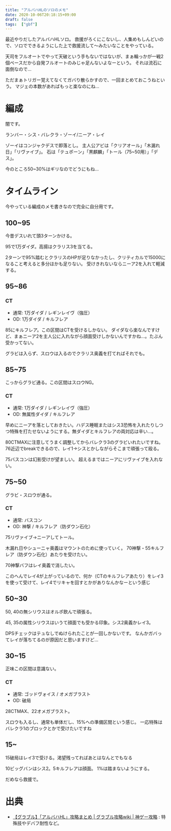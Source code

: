```yaml
---
title: "アルバハHLのソロのメモ"
date: 2020-10-06T20:18:15+09:00
draft: false
tags:  ["gbf"]
---
```


最近やりだしたアルバハHLソロ。
救援がろくにこないし、人集めもしんどいので、ソロでできるようにした上で救援流して～みたいなことをやっている。

天司をフルオートでやって天破という手もないではないが、まぁ輪っかが一戦2個ペースだから自発フルオートのみじゃ足んないよなーという。
それは流石に面倒なので…

ただまぁトリガー覚えてなくてガバり散らかすので、一回まとめておこうねという。
マジェの本数があればもっと楽なのにね…

# 編成

闇です。

ランバー・シス・バレクラ・ゾーイ/ニーア・レイ

ゾーイはコンジャクデスで即落とし。
主人公アビは「クリアオール」「木漏れ日」「リヴァイブ」。
石は「テュポーン」「黒麒麟」「トール（75~50用）」「デス」。

今のところ50~30%はギリなのでどうにもね…

# タイムライン

今やっている編成のメモ書きなので完全に自分用です。

## 100~95

今昔デスいれて頭3ターンかける。

95で1万ダイダ。高揚はクラリス3を当てる。

2ターンで95%踏むとクラリスのHPが足りなかったし、クリティカルで15000になること考えると多分ほかも足りない。
受けきれないならニーア2を入れて軽減する。

## 95~86

### CT

- 通常: 1万ダイダ / レギンレイヴ（強圧）
- OD: 1万ダイダ / キルフレア

85にキルフレア。この区間はCTを受けるしかない。
ダイダなら楽なんですけど、まぁニーア2を主人公に入れながら顔面受けしかないんですかね…。たぶん受かってない。

グラビは入らず、スロウは入るのでクラリス奥義を打てればそれでも。

## 85~75

こっからグラビ通る。この区間はスロウNG。

### CT

- 通常: 1万ダイダ / レギンレイヴ（強圧）
- OD: 無属性ダイダ / キルフレア

早めにニーアを落としておきたい。ハデス睡眠またはシス3恐怖を入れたりしつつ特殊を打たせないようにする。無ダイダとキルフレアの両対応は辛い…。

80CTMAXに注意してうまく調整してからバレクラ3のグラビいれたいですね。
76近辺でbreakできるので、レイ1→シスとかしながらそこまで頑張って殴る。

75バスコンは幻影受けが望ましい。
超えるまではニーアにリヴァイブを入れない。

## 75~50

グラビ・スロウが通る。

### CT
- 通常: バスコン
- OD: 神撃 / キルフレア（防ダウン石化）

75リヴァイブ→ニーアしてトール。

木漏れ日やシューニャ奥義はマウントのために使っていく。
70神撃・55キルフレア（防ダウン石化）あたりを受けたい。

70神撃バフはレイ奥義で消したい。

このへんでレイ4が上がっているので、何か（CTのキルフレアあたり）をレイ3を使って受けて、レイ4でリキャを回すとかがありなんかなーという感じ

## 50~30

50, 40の無シリウスはオルポ飲んで頑張る。

45, 35の属性シリウスはいうて顔面でも受かる印象。シス2奥義かレイ3。

DPSチェックはテュなしでぬけられたことが一回しかないです。
なんかガバってレイが落ちてるのが原因だと思いますけど…

## 30~15

正味この区間は意識ない。

### CT
- 通常: ゴッドヴォイス / オメガブラスト
- OD: 破局

28CTMAX、22オメガブラスト。

スロウも入るし、通常も単体だし、15%への準備区間という感じ。
一応特殊はバレクラ1のブロックとかで受けたいですね

## 15~

15破局はレイ3で受ける。渇望残ってればあとはなんとでもなる

10ビッグバンはシス2。5キルフレアは顔面。
1%は踏まないようにする。

だめなら救援で。

# 出典

- [【グラブル】「アルバハHL」攻略まとめ | グラブル攻略wiki | 神ゲー攻略](https://kamigame.jp/%E3%82%B0%E3%83%A9%E3%83%96%E3%83%AB/%E3%82%AF%E3%82%A8%E3%82%B9%E3%83%88/%E3%83%9E%E3%83%AB%E3%83%81%E3%83%90%E3%83%88%E3%83%AB/%E3%82%A2%E3%83%AB%E3%83%86%E3%82%A3%E3%83%A1%E3%83%83%E3%83%88%E3%83%90%E3%83%8F%E3%83%A0%E3%83%BC%E3%83%88H.html) : 特殊技やデバフ耐性など。
